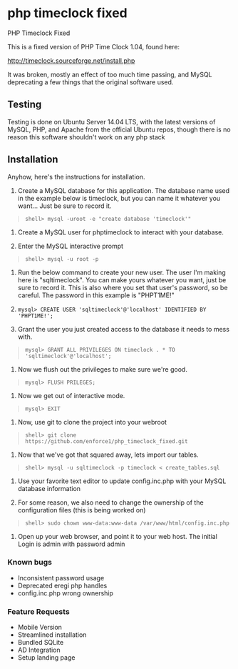 php timeclock fixed
===================

PHP Timeclock Fixed

This is a fixed version of PHP Time Clock 1.04, found here: 

http://timeclock.sourceforge.net/install.php

It was broken, mostly an effect of too much time passing, and MySQL deprecating a few things that the original software used. 

Testing
-------

Testing is done on Ubuntu Server 14.04 LTS, with the latest versions of MySQL, PHP, and Apache from the official Ubuntu repos, though there is no reason this software shouldn't work on any php stack

Installation
------------

Anyhow, here's the instructions for installation.

1. Create a MySQL database for this application. The database name used in the example below is timeclock, but you can name it whatever you want... Just be sure to record it. 

> `shell> mysql -uroot -e "create database 'timeclock'"`

1. Create a MySQL user for phptimeclock to interact with your database. 

1. Enter the MySQL interactive prompt
	
> `shell> mysql -u root -p`
	
1. Run the below command to create your new user. The user I'm making here is "sqltimeclock". You can make yours whatever you want, just be sure to record it. This is also where you set that user's password, so be careful. The password in this example is "PHPT1ME!"
	
1. `mysql> CREATE USER 'sqltimeclock'@'localhost' IDENTIFIED BY 'PHPT1ME!';`

1. Grant the user you just created access to the database it needs to mess with.
	
> `mysql> GRANT ALL PRIVILEGES ON timeclock . * TO 'sqltimeclock'@'localhost';`

1. Now we flush out the privileges to make sure we're good.
	
> `mysql> FLUSH PRILEGES;`

1. Now we get out of interactive mode. 
	
> `mysql> EXIT`

1. Now, use git to clone the project into your webroot

> `shell> git clone https://github.com/enforce1/php_timeclock_fixed.git`
	
1. Now that we've got that squared away, lets import our tables.
	
> `shell> mysql -u sqltimeclock -p timeclock < create_tables.sql`

1. Use your favorite text editor to update config.inc.php with your MySQL database information

1. For some reason, we also need to change the ownership of the configuration files (this is being worked on)

> `shell> sudo chown www-data:www-data /var/www/html/config.inc.php`

1. Open up your web browser, and point it to your web host. The initial Login is admin with password admin


### Known bugs

- Inconsistent password usage
- Deprecated eregi php handles
- config.inc.php wrong ownership

### Feature Requests

- Mobile Version
- Streamlined installation
- Bundled SQLite
- AD Integration
- Setup landing page


	